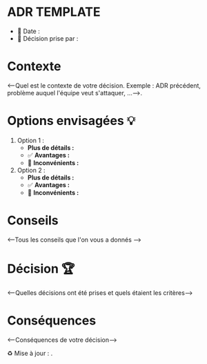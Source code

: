 # ADR TEMPLATE

- 📅 Date : 
- 👷 Décision prise par :

# Contexte

<--Quel est le contexte de votre décision. Exemple : ADR précédent, problème auquel l'équipe veut s'attaquer, ...-->.

# Options envisagées 💡

1. Option 1 : 
    - **Plus de détails :** 
    - ✅ **Avantages :** 
    - 🚫 **Inconvénients :** 
2. Option 2 : 
    - **Plus de détails :** 
    - ✅ **Avantages :** 
    - 🚫 **Inconvénients :**

 
# Conseils 
<--Tous les conseils que l'on vous a donnés -->

# Décision 🏆
<--Quelles décisions ont été prises et quels étaient les critères-->

# Conséquences 
<--Conséquences de votre décision-->

♻️ Mise à jour : <date>.